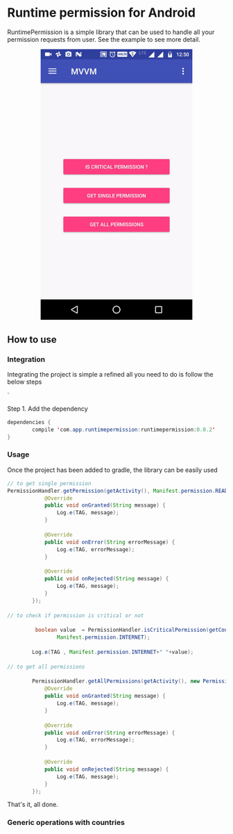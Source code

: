 # Runtime permission for Android




RuntimePermission is a simple library that can be used to handle all your permission requests from user. See the example to see more detail.

<p align="center">
  <img src="https://github.com/amitrai98/MVVM/blob/master/runtime.gif" width="350"/>
</p>


## How to use

### Integration

Integrating the project is simple a refined all you need to do is follow the below steps

`

Step 1\. Add the dependency

```java
dependencies {
        compile 'com.app.runtimepermission:runtimepermission:0.0.2'
}
```

### Usage

Once the project has been added to gradle, the library can be easily used

```java
// to get single permission 
PermissionHandler.getPermission(getActivity(), Manifest.permission.READ_CONTACTS, new PermissionListener() {
            @Override
            public void onGranted(String message) {
                Log.e(TAG, message);               
            }

            @Override
            public void onError(String errorMessage) {
                Log.e(TAG, errorMessage);
            }

            @Override
            public void onRejected(String message) {
                Log.e(TAG, message);
            }
        });

// to check if permission is critical or not

         boolean value  = PermissionHandler.isCriticalPermission(getContext(),
                Manifest.permission.INTERNET);

        Log.e(TAG , Manifest.permission.INTERNET+" "+value);

// to get all permissions

        PermissionHandler.getAllPermissions(getActivity(), new PermissionListener() {
            @Override
            public void onGranted(String message) {
                Log.e(TAG, message);
            }

            @Override
            public void onError(String errorMessage) {
                Log.e(TAG, errorMessage);
            }

            @Override
            public void onRejected(String message) {
                Log.e(TAG, message);
            }
        });


```

That's it, all done.

### Generic operations with countries

